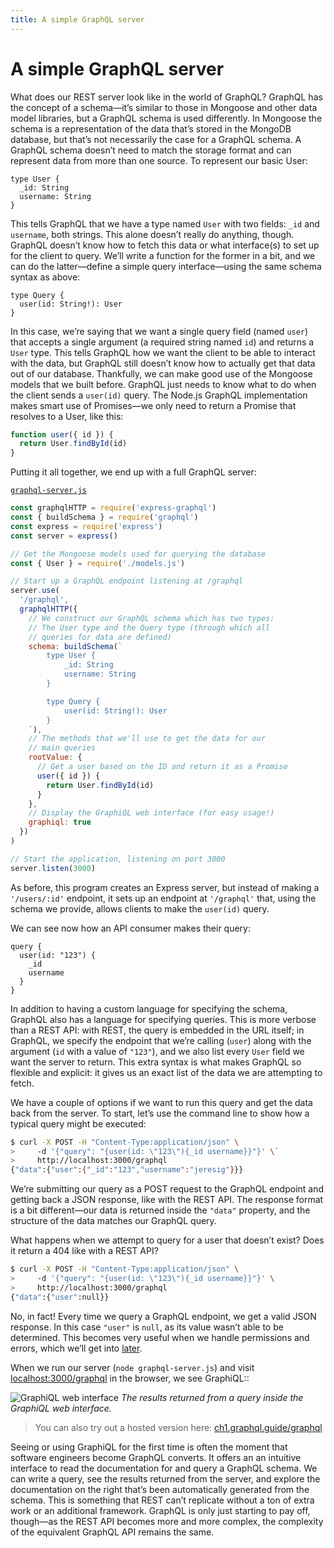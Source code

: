 ```yaml
---
title: A simple GraphQL server
---
```


# A simple GraphQL server

What does our REST server look like in the world of GraphQL? GraphQL has the concept of a schema—it’s similar to those in Mongoose and other data model libraries, but a GraphQL schema is used differently. In Mongoose the schema is a representation of the data that’s stored in the MongoDB database, but that’s not necessarily the case for a GraphQL schema. A GraphQL schema doesn’t need to match the storage format and can represent data from more than one source. To represent our basic User:

```gql
type User {
  _id: String
  username: String
}
```

This tells GraphQL that we have a type named `User` with two fields: `_id` and `username`, both strings. This alone doesn’t really do anything, though. GraphQL doesn’t know how to fetch this data or what interface(s) to set up for the client to query. We’ll write a function for the former in a bit, and we can do the latter—define a simple query interface—using the same schema syntax as above:

```gql
type Query {
  user(id: String!): User
}
```

In this case, we’re saying that we want a single query field (named `user`) that accepts a single argument (a required string named `id`) and returns a `User` type. This tells GraphQL how we want the client to be able to interact with the data, but GraphQL still doesn’t know how to actually get that data out of our database. Thankfully, we can make good use of the Mongoose models that we built before. GraphQL just needs to know what to do when the client sends a `user(id)` query. The Node.js GraphQL implementation makes smart use of Promises—we only need to return a Promise that resolves to a User, like this:

```js
function user({ id }) {
  return User.findById(id)
}
```

Putting it all together, we end up with a full GraphQL server:

[`graphql-server.js`](https://github.com/GraphQLGuide/graphql-rest-api-demo/blob/master/graphql-server.js)
```js
const graphqlHTTP = require('express-graphql')
const { buildSchema } = require('graphql')
const express = require('express')
const server = express()

// Get the Mongoose models used for querying the database
const { User } = require('./models.js')

// Start up a GraphQL endpoint listening at /graphql
server.use(
  '/graphql',
  graphqlHTTP({
    // We construct our GraphQL schema which has two types:
    // The User type and the Query type (through which all
    // queries for data are defined)
    schema: buildSchema(`
        type User {
            _id: String
            username: String
        }

        type Query {
            user(id: String!): User
        }
    `),
    // The methods that we'll use to get the data for our
    // main queries
    rootValue: {
      // Get a user based on the ID and return it as a Promise
      user({ id }) {
        return User.findById(id)
      }
    },
    // Display the GraphiQL web interface (for easy usage!)
    graphiql: true
  })
)

// Start the application, listening on port 3000
server.listen(3000)
```

As before, this program creates an Express server, but instead of making a `'/users/:id'` endpoint, it sets up an endpoint at `'/graphql'` that, using the schema we provide, allows clients to make the `user(id)` query. 

We can see now how an API consumer makes their query:

```gql
query {
  user(id: "123") {
    _id
    username
  }
}
```

In addition to having a custom language for specifying the schema, GraphQL also has a language for specifying queries. This is more verbose than a REST API: with REST, the query is embedded in the URL itself; in GraphQL, we specify the endpoint that we’re calling (`user`) along with the argument (`id` with a value of `"123"`), and we also list every `User` field we want the server to return. This extra syntax is what makes GraphQL so flexible and explicit: it gives us an exact list of the data we are attempting to fetch.

We have a couple of options if we want to run this query and get the data back from the server. To start, let’s use the command line to show how a typical query might be executed:

```sh
$ curl -X POST -H "Content-Type:application/json" \
>     -d '{"query": "{user(id: \"123\"){_id username}}"}' \`
>     http://localhost:3000/graphql
{"data":{"user":{"_id":"123","username":"jeresig"}}}
```

We’re submitting our query as a POST request to the GraphQL endpoint and getting back a JSON response, like with the REST API. The response format is a bit different—our data is returned inside the `"data"` property, and the structure of the data matches our GraphQL query.

What happens when we attempt to query for a user that doesn’t exist? Does it return a 404 like with a REST API?

```sh
$ curl -X POST -H "Content-Type:application/json" \
>     -d '{"query": "{user(id: \"123\"){_id username}}"}' \
>     http://localhost:3000/graphql
{"data":{"user":null}}
```
No, in fact! Every time we query a GraphQL endpoint, we get a valid JSON response. In this case `"user"` is `null`, as its value wasn’t able to be determined. This becomes very useful when we handle permissions and errors, which we’ll get into [later](security--error-handling.md).

When we run our server (`node graphql-server.js`) and visit [localhost:3000/graphql](http://localhost:3000/graphql) in the browser, we see GraphiQL::

![GraphiQL web interface](../img/graphiql.jpg)
*The results returned from a query inside the GraphiQL web interface.*

> You can also try out a hosted version here: [ch1.graphql.guide/graphql](https://ch1.graphql.guide/graphql)

Seeing or using GraphiQL for the first time is often the moment that software engineers become GraphQL converts.  It offers an an intuitive interface to read the documentation for and query a GraphQL schema. We can write a query, see the results returned from the server, and explore the documentation on the right that’s been automatically generated from the schema. This is something that REST can’t replicate without a ton of extra work or an additional framework. GraphQL is only just starting to pay off, though—as the REST API becomes more and more complex, the complexity of the equivalent GraphQL API remains the same.


